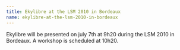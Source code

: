 ```yaml
---
title: Ekylibre at the LSM 2010 in Bordeaux
name: ekylibre-at-the-lsm-2010-in-bordeaux
---
```

Ekylibre will be presented on july 7th at 9h20 during the LSM 2010 in Bordeaux. A workshop is scheduled at 10h20.